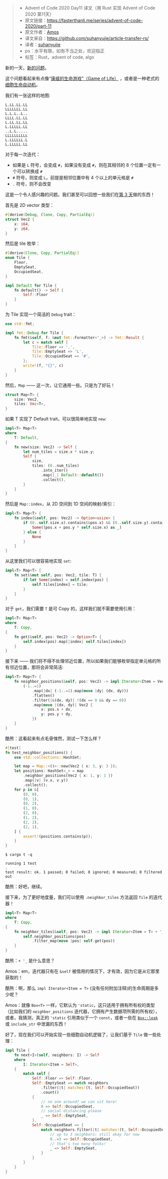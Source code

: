 >* Advent of Code 2020 Day11 译文（用 Rust 实现 Advent of Code 2020 第11天）
>* 原文链接：https://fasterthanli.me/series/advent-of-code-2020/part-11
>* 原文作者：[Amos](https://twitter.com/fasterthanlime)
>* 译文来自：https://github.com/suhanyujie/article-transfer-rs/
>* 译者：[suhanyujie](https://ishenghuo.cnblogs.com/)
>* ps：水平有限，如有不当之处，欢迎指正
>* 标签：Rust，advent of code, algo

新的一天，[新的问题](https://adventofcode.com/2020/day/11)。

这个问题看起来有点像“[康威的生命游戏”（Game of Life）](https://en.wikipedia.org/wiki/Conway%27s_Game_of_Life) ，或者是一种老式的[细胞生命自动机](https://en.wikipedia.org/wiki/Cellular_automaton)。

我们有一张这样的地图:

```text
L.LL.LL.LL
LLLLLLL.LL
L.L.L..L..
LLLL.LL.LL
L.LL.LL.LL
L.LLLLL.LL
..L.L.....
LLLLLLLLLL
L.LLLLLL.L
L.LLLLL.LL
```

对于每一次迭代：
- 如果是 `L` 符号，会变成 `#`，如果没有变成 `#`，则在其相邻的 8 个位置一定有一个可以转换成 `#`
- `#` 符号，则变成 `L`，前提是相邻位置中有 4 个以上的单元格是 `#` 
- `.` 符号，则不会改变

这是一个令人感兴趣的问题。我们甚至可以回想一些我们在[第 3 天](https://fasterthanli.me/series/advent-of-code-2020/part-3)做的东西！

首先是 2D vector 类型：

```rust
#[derive(Debug, Clone, Copy, PartialEq)]
struct Vec2 {
    x: i64,
    y: i64,
}
```

然后是 tile 枚举：

```rust
#[derive(Clone, Copy, PartialEq)]
enum Tile {
    Floor,
    EmptySeat,
    OccupiedSeat,
}

impl Default for Tile {
    fn default() -> Self {
        Self::Floor
    }
}
```

为 Tile 实现一个简洁的 `Debug` trait：

```rust
use std::fmt;

impl fmt::Debug for Tile {
    fn fmt(&self, f: &mut fmt::Formatter<'_>) -> fmt::Result {
        let c = match self {
            Tile::Floor => '.',
            Tile::EmptySeat => 'L',
            Tile::OccupiedSeat => '#',
        };
        write!(f, "{}", c)
    }
}
```

然后，`Map` —— 这一次，让它通用一些。只是为了好玩！

```rust
struct Map<T> {
    size: Vec2,
    tiles: Vec<T>,
}
```

如果 T 实现了 Default trait，可以很简单地实现 `new`:

```rust
impl<T> Map<T>
where
    T: Default,
{
    fn new(size: Vec2) -> Self {
        let num_tiles = size.x * size.y;
        Self {
            size,
            tiles: (0..num_tiles)
                .into_iter()
                .map(|_| Default::default())
                .collect(),
        }
    }
}
```

然后是 `Map::index`，从 2D 空间到 1D 空间的映射/索引：

```rust
impl<T> Map<T> {
    fn index(&self, pos: Vec2) -> Option<usize> {
        if (0..self.size.x).contains(&pos.x) && (0..self.size.y).contains(&pos.y) {
            Some((pos.x + pos.y * self.size.x) as _)
        } else {
            None
        }
    }
}
```

从这里我们可以很容易地实现 `set`:

```rust
impl<T> Map<T> {
    fn set(&mut self, pos: Vec2, tile: T) {
        if let Some(index) = self.index(pos) {
            self.tiles[index] = tile;
        }
    }
}
```

对于 `get`，我们需要 `T` 是可 Copy 的，这样我们就不需要使用引用：

```rust
impl<T> Map<T>
where
    T: Copy,
{
    fn get(&self, pos: Vec2) -> Option<T> {
        self.index(pos).map(|index| self.tiles[index])
    }
}
```

接下来 —— 我们将不得不处理邻近位置，所以如果我们能够枚举指定单元格的所有邻近位置，那将会非常简洁:

```rust
impl<T> Map<T> {
    fn neighbor_positions(&self, pos: Vec2) -> impl Iterator<Item = Vec2> {
        (-1..=1)
            .map(|dx| (-1..=1).map(move |dy| (dx, dy)))
            .flatten()
            .filter(|&(dx, dy)| !(dx == 0 && dy == 0))
            .map(move |(dx, dy)| Vec2 {
                x: pos.x + dx,
                y: pos.y + dy,
            })
    }
}
```

酷熊：这看起来有点毛骨悚然，测试一下怎么样？

```rust
#[test]
fn test_neighbor_positions() {
    use std::collections::HashSet;

    let map = Map::<()>::new(Vec2 { x: 3, y: 3 });
    let positions: HashSet<_> = map
        .neighbor_positions(Vec2 { x: 1, y: 1 })
        .map(|v| (v.x, v.y))
        .collect();
    for p in &[
        (0, 0),
        (0, 1),
        (0, 2),
        (1, 0),
        (2, 0),
        (1, 2),
        (2, 2),
        (2, 1),
    ] {
        assert!(positions.contains(p));
    }
}
```

```shell
$ cargo t -q

running 1 test
.
test result: ok. 1 passed; 0 failed; 0 ignored; 0 measured; 0 filtered out
```

酷熊：好吧，继续。

接下来，为了更好地度量，我们可以使用 `.neighbor_tiles` 方法返回 `Tile` 的迭代器！

```rust
impl<T> Map<T>
where
    T: Copy,
{
    fn neighbor_tiles(&self, pos: Vec2) -> impl Iterator<Item = T> + '_ {
        self.neighbor_positions(pos)
            .filter_map(move |pos| self.get(pos))
    }
}
```

酷熊：`+ '_` 是什么意思？

Amos：em，迭代器只有在 `&self` 被借用的情况下，才有效，因为它是从它那里获取的！

酷熊：啊，那么 `impl Iterator<Item = T>` (没有任何附加注释)的生命周期是多少呢？

Amos：就像 `Box<T>` 一样，它默认为 `'static`，这只适用于拥有所有权的类型（比如我们的 `neighbor_positions` 迭代器，它拥有产生数据项所需的所有权），或者，我猜测，真正的 `'static` 引用类似于一个 `const`，或者一些在 [`Box::leak`](https://doc.rust-lang.org/stable/std/boxed/struct.Box.html#method.leak) 或 `include_str` 中泄漏的东西！

好了，现在我们可以开始实现一些细胞自动机逻辑了，让我们基于 `Tile` 做一些处理：

```rust
impl Tile {
    fn next<I>(self, neighbors: I) -> Self
    where
        I: Iterator<Item = Self>,
    {
        match self {
            Self::Floor => Self::Floor,
            Self::EmptySeat => match neighbors
                .filter(|t| matches!(t, Self::OccupiedSeat))
                .count()
            {
                // no one around? we can sit here!
                0 => Self::OccupiedSeat,
                // social distancing please
                _ => Self::EmptySeat,
            },
            Self::OccupiedSeat => {
                match neighbors.filter(|t| matches!(t, Self::OccupiedSeat)).count() {
                    // up to 3 neighbors: still okay for now
                    0..=3 => Self::OccupiedSeat,
                    // that's too many folks!
                    _ => Self::EmptySeat,
                }
            }
        }
    }
}
```






